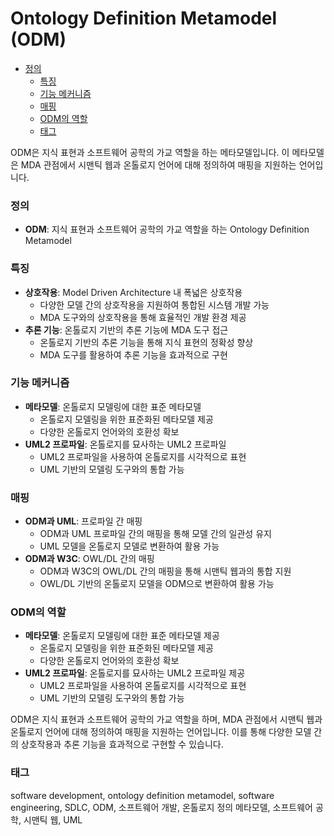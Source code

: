 # Ontology Definition Metamodel (ODM)

<!-- mtoc-start -->

- [정의](#정의)
  - [특징](#특징)
  - [기능 메커니즘](#기능-메커니즘)
  - [매핑](#매핑)
  - [ODM의 역할](#odm의-역할)
  - [태그](#태그)

<!-- mtoc-end -->

ODM은 지식 표현과 소프트웨어 공학의 가교 역할을 하는 메타모델입니다. 이 메타모델은 MDA 관점에서 시맨틱 웹과 온톨로지 언어에 대해 정의하여 매핑을 지원하는 언어입니다.

### 정의

- **ODM**: 지식 표현과 소프트웨어 공학의 가교 역할을 하는 Ontology Definition Metamodel

### 특징

- **상호작용**: Model Driven Architecture 내 폭넓은 상호작용
  - 다양한 모델 간의 상호작용을 지원하여 통합된 시스템 개발 가능
  - MDA 도구와의 상호작용을 통해 효율적인 개발 환경 제공
- **추론 기능**: 온톨로지 기반의 추론 기능에 MDA 도구 접근
  - 온톨로지 기반의 추론 기능을 통해 지식 표현의 정확성 향상
  - MDA 도구를 활용하여 추론 기능을 효과적으로 구현

### 기능 메커니즘

- **메타모델**: 온톨로지 모델링에 대한 표준 메타모델
  - 온톨로지 모델링을 위한 표준화된 메타모델 제공
  - 다양한 온톨로지 언어와의 호환성 확보
- **UML2 프로파일**: 온톨로지를 묘사하는 UML2 프로파일
  - UML2 프로파일을 사용하여 온톨로지를 시각적으로 표현
  - UML 기반의 모델링 도구와의 통합 가능

### 매핑

- **ODM과 UML**: 프로파일 간 매핑
  - ODM과 UML 프로파일 간의 매핑을 통해 모델 간의 일관성 유지
  - UML 모델을 온톨로지 모델로 변환하여 활용 가능
- **ODM과 W3C**: OWL/DL 간의 매핑
  - ODM과 W3C의 OWL/DL 간의 매핑을 통해 시맨틱 웹과의 통합 지원
  - OWL/DL 기반의 온톨로지 모델을 ODM으로 변환하여 활용 가능

### ODM의 역할

- **메타모델**: 온톨로지 모델링에 대한 표준 메타모델 제공
  - 온톨로지 모델링을 위한 표준화된 메타모델 제공
  - 다양한 온톨로지 언어와의 호환성 확보
- **UML2 프로파일**: 온톨로지를 묘사하는 UML2 프로파일 제공
  - UML2 프로파일을 사용하여 온톨로지를 시각적으로 표현
  - UML 기반의 모델링 도구와의 통합 가능

ODM은 지식 표현과 소프트웨어 공학의 가교 역할을 하며, MDA 관점에서 시맨틱 웹과 온톨로지 언어에 대해 정의하여 매핑을 지원하는 언어입니다. 이를 통해 다양한 모델 간의 상호작용과 추론 기능을 효과적으로 구현할 수 있습니다.

### 태그

software development, ontology definition metamodel, software engineering, SDLC, ODM, 소프트웨어 개발, 온톨로지 정의 메타모델, 소프트웨어 공학, 시맨틱 웹, UML
